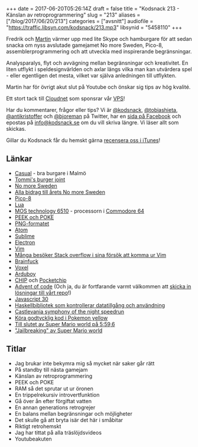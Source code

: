 +++
date = 2017-06-20T05:26:14Z
draft = false
title = "Kodsnack 213 - Känslan av retroprogrammering"
slug = "213"
aliases = ["/blog/2017/06/20/213"]
categories = ["avsnitt"]
audiofile = "https://traffic.libsyn.com/kodsnack/213.mp3"
libsynid = "5458110"
+++

Fredrik och [Martin](https://twitter.com/grapefrukt/) värmer upp med lite Skype och hamburgare för att sedan snacka om nyss avslutade gamejamet No more Sweden, Pico-8, assemblerprogrammering och att utveckla med inspirerande begränsningar.

Analysparalys, flyt och avvägning mellan begränsningar och kreativitet. En liten utflykt i speldesignvärlden och axlar längs vilka man kan utvärdera spel - eller egentligen det mesta, vilket var själva anledningen till utflykten.

Martin har för övrigt akut slut på Youtube och önskar sig tips av hög kvalité.

Ett stort tack till [Cloudnet](http://www.cloudnet.se) som sponsrar vår [VPS](http://en.wikipedia.org/wiki/Virtual_private_server)!

Har du kommentarer, frågor eller tips? Vi är [@kodsnack](https://www.twitter.com/kodsnack), [@tobiashieta](https://www.twitter.com/tobiashieta), [@antikristoffer](https://www.twitter.com/antikristoffer) och [@bjoreman](https://www.twitter.com/bjoreman) på Twitter, har en [sida på Facebook](https://www.facebook.com/kodsnack) och epostas på [info@kodsnack.se](mailto:info@kodsnack.se) om du vill skriva längre. Vi läser allt som skickas.

Gillar du Kodsnack får du hemskt gärna [recensera oss i iTunes](http://itunes.apple.com/se/podcast/kodsnack/id561631498?l=en)!

## Länkar ##
* [Casual](http://casualstreetfood.se/) - bra burgare i Malmö
* [Tommi's burger joint](https://www.burgerjoint.dk/malmoe)
* [No more Sweden](http://nomoresweden.com/)
* [Alla bidrag till årets No more Sweden](https://itch.io/jam/no-more-sweden-2017)
* [Pico-8](https://www.lexaloffle.com/pico-8.php)
* [Lua](https://en.wikipedia.org/wiki/Lua_%28programming_language%29)
* [MOS technology 6510](https://en.wikipedia.org/wiki/MOS_Technology_6510) - processorn i [Commodore 64](https://en.wikipedia.org/wiki/Commodore_64)
* [PEEK och POKE](https://en.wikipedia.org/wiki/PEEK_and_POKE)
* [PNG-formatet](https://en.wikipedia.org/wiki/Portable_Network_Graphics)
* [Atom](https://en.wikipedia.org/wiki/Atom_%28text_editor%29)
* [Sublime](https://en.wikipedia.org/wiki/Sublime_Text)
* [Electron](https://en.wikipedia.org/wiki/Electron_%28software_framework%29)
* [Vim](https://en.wikipedia.org/wiki/Vim_%28text_editor%29)
* [Många besöker Stack overflow i sina försök att komma ur Vim](https://stackoverflow.blog/2017/05/23/stack-overflow-helping-one-million-developers-exit-vim/)
* [Brainfuck](https://en.wikipedia.org/wiki/Brainfuck)
* [Voxel](https://en.wikipedia.org/wiki/Voxel)
* [Arduboy](https://arduboy.com/)
* [CHIP](https://getchip.com/) och [Pocketchip](https://getchip.com/pages/pocketchip)
* [Advent of code](http://adventofcode.com/) (Och ja, du är fortfarande varmt välkommen att [skicka in lösningar till vårt repo](https://github.com/kodsnack/advent_of_code_2016)!)
* [Javascript 30](https://javascript30.com)
* [Haskellbibliotek som kontrollerar datatillgång och användning](http://www.cse.chalmers.se/~russo/publications_files/pearl-russo.pdf)
* [Castlevania symphony of the night speedrun](https://www.youtube.com/watch?v=qc56JEd1qxA)
* [Köra godtycklig kod i Pokemon yellow](http://tasvideos.org/5384S.html)
* [Till slutet av Super Mario world på 5:59,6](https://www.youtube.com/watch?v=14wqBA5Q1yc)
* ["Jailbreaking" av Super Mario world](https://www.youtube.com/watch?v=Ixu8tn__91E)


## Titlar ##
* Jag brukar inte bekymra mig så mycket när saker går rätt
* På standby till nästa gamejam
* Känslan av retroprogrammering
* PEEK och POKE
* RAM så det sprutar ut ur öronen
* En trippelrekursiv introvertfunktion
* Gå över ån efter förgiftat vatten
* En annan generations retrogrejer
* En balans mellan begränsningar och möjligheter
* Det skulle gå att bryta isär det här i småbitar
* Riktigt retrohemskt
* Jag har tittat på alla träslöjdsvideos
* Youtubeakuten